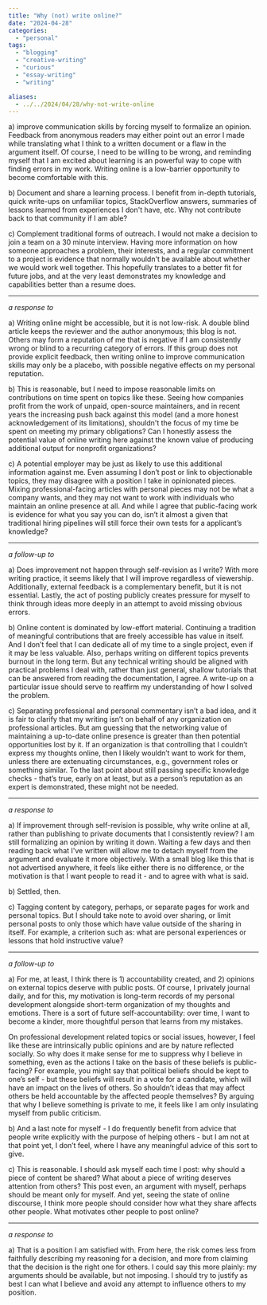 ```yaml
---
title: "Why (not) write online?"
date: "2024-04-28"
categories:
  - "personal"
tags:
  - "blogging"
  - "creative-writing"
  - "curious"
  - "essay-writing"
  - "writing"

aliases:
  - ../../2024/04/28/why-not-write-online
---
```


a) improve communication skills by forcing myself to formalize an opinion. Feedback from anonymous readers may either point out an error I made while translating what I think to a written document or a flaw in the argument itself. Of course, I need to be willing to be wrong, and reminding myself that I am excited about learning is an powerful way to cope with finding errors in my work. Writing online is a low-barrier opportunity to become comfortable with this.

b) Document and share a learning process. I benefit from in-depth tutorials, quick write-ups on unfamiliar topics, StackOverflow answers, summaries of lessons learned from experiences I don't have, etc. Why not contribute back to that community if I am able?

c) Complement traditional forms of outreach. I would not make a decision to join a team on a 30 minute interview. Having more information on how someone approaches a problem, their interests, and a regular commitment to a project is evidence that normally wouldn't be available about whether we would work well together. This hopefully translates to a better fit for future jobs, and at the very least demonstrates my knowledge and capabilities better than a resume does.

---

_a_ _response to_

a) Writing online might be accessible, but it is not low-risk. A double blind article keeps the reviewer and the author anonymous; this blog is not. Others may form a reputation of me that is negative if I am consistently wrong or blind to a recurring category of errors. If this group does not provide explicit feedback, then writing online to improve communication skills may only be a placebo, with possible negative effects on my personal reputation.

b) This is reasonable, but I need to impose reasonable limits on contributions on time spent on topics like these. Seeing how companies profit from the work of unpaid, open-source maintainers, and in recent years the increasing push back against this model (and a more honest acknowledgement of its limitations), shouldn't the focus of my time be spent on meeting my primary obligations? Can I honestly assess the potential value of online writing here against the known value of producing additional output for nonprofit organizations?

c) A potential employer may be just as likely to use this additional information against me. Even assuming I don’t post or link to objectionable topics, they may disagree with a position I take in opinionated pieces. Mixing professional-facing articles with personal pieces may not be what a company wants, and they may not want to work with individuals who maintain an online presence at all. And while I agree that public-facing work is evidence for what you say you can do, isn’t it almost a given that traditional hiring pipelines will still force their own tests for a applicant’s knowledge?

---

_a follow-up to_

a) Does improvement not happen through self-revision as I write? With more writing practice, it seems likely that I will improve regardless of viewership. Additionally, external feedback is a complementary benefit, but it is not essential. Lastly, the act of posting publicly creates pressure for myself to think through ideas more deeply in an attempt to avoid missing obvious errors.

b) Online content is dominated by low-effort material. Continuing a tradition of meaningful contributions that are freely accessible has value in itself. And I don’t feel that I can dedicate all of my time to a single project, even if it may be less valuable. Also, perhaps writing on different topics prevents burnout in the long term. But any technical writing should be aligned with practical problems I deal with, rather than just general, shallow tutorials that can be answered from reading the documentation, I agree. A write-up on a particular issue should serve to reaffirm my understanding of how I solved the problem.

c) Separating professional and personal commentary isn’t a bad idea, and it is fair to clarify that my writing isn’t on behalf of any organization on professional articles. But am guessing that the networking value of maintaining a up-to-date online presence is greater than then potential opportunities lost by it. If an organization is that controlling that I couldn’t express my thoughts online, then I likely wouldn’t want to work for them, unless there are extenuating circumstances, e.g., government roles or something similar. To the last point about still passing specific knowledge checks - that’s true, early on at least, but as a person’s reputation as an expert is demonstrated, these might not be needed.

---

_a response to_

a) If improvement through self-revision is possible, why write online at all, rather than publishing to private documents that I consistently review? I am still formalizing an opinion by writing it down. Waiting a few days and then reading back what I've written will allow me to detach myself from the argument and evaluate it more objectively. With a small blog like this that is not advertised anywhere, it feels like either there is no difference, or the motivation is that I want people to read it - and to agree with what is said.

b) Settled, then.

c) Tagging content by category, perhaps, or separate pages for work and personal topics. But I should take note to avoid over sharing, or limit personal posts to only those which have value outside of the sharing in itself. For example, a criterion such as: what are personal experiences or lessons that hold instructive value?

---

_a follow-up to_

a) For me, at least, I think there is 1) accountability created, and 2) opinions on external topics deserve with public posts. Of course, I privately journal daily, and for this, my motivation is long-term records of my personal development alongside short-term organization of my thoughts and emotions. There is a sort of future self-accountability: over time, I want to become a kinder, more thoughtful person that learns from my mistakes.

On professional development related topics or social issues, however, I feel like these are intrinsically public opinions and are by nature reflected socially. So why does it make sense for me to suppress why I believe in something, even as the actions I take on the basis of these beliefs is public-facing? For example, you might say that political beliefs should be kept to one’s self - but these beliefs will result in a vote for a candidate, which will have an impact on the lives of others. So shouldn’t ideas that may affect others be held accountable by the affected people themselves? By arguing that why I believe something is private to me, it feels like I am only insulating myself from public criticism.

b) And a last note for myself - I do frequently benefit from advice that people write explicitly with the purpose of helping others - but I am not at that point yet, I don’t feel, where I have any meaningful advice of this sort to give.

c) This is reasonable. I should ask myself each time I post: why should a piece of content be shared? What about a piece of writing deserves attention from others? This post even, an argument with myself, perhaps should be meant only for myself. And yet, seeing the state of online discourse, I think more people should consider how what they share affects other people. What motivates other people to post online?

---

_a response to_

a) That is a position I am satisfied with. From here, the risk comes less from faithfully describing my reasoning for a decision, and more from claiming that the decision is the right one for others. I could say this more plainly: my arguments should be available, but not imposing. I should try to justify as best I can what I believe and avoid any attempt to influence others to my position.
